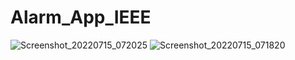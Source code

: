 # Alarm_App_IEEE
![Screenshot_20220715_072025](https://user-images.githubusercontent.com/95979643/179159733-b3a7851f-d669-4a15-bb7e-eb51b8b710e9.png)
![Screenshot_20220715_071820](https://user-images.githubusercontent.com/95979643/179159752-e46a722c-26f2-48a2-94f5-a2ec993d023a.png)

